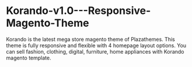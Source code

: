 # Korando-v1.0---Responsive-Magento-Theme
Korando is the latest mega store magento theme of Plazathemes. This theme is fully responsive and flexible with 4 homepage layout options. You can sell fashion, clothing, digital, furniture, home appliances with Korando magento template.
